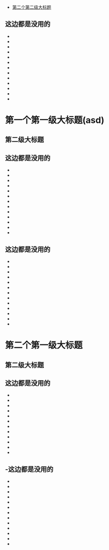 - [第二个第二级大标题](#第一个第一级大标题%28asd%29)




这边都是没用的
-
-
-
-
-
-
-
-
-
-
-
-
-
-

# 第一个第一级大标题\(asd\)
## 第二级大标题

这边都是没用的
-
-
-
-
-
-
-
-
-
-
-
-
-
-
这边都是没用的
-
-
-
-
-
-
-
-
-
-
-
-
-
-

# 第二个第一级大标题
## 第二级大标题

这边都是没用的
-
-
-
-
-
-
-
-
-
-
-
-
-
-这边都是没用的
-
-
-
-
-
-
-
-
-
-
-
-
-
-
